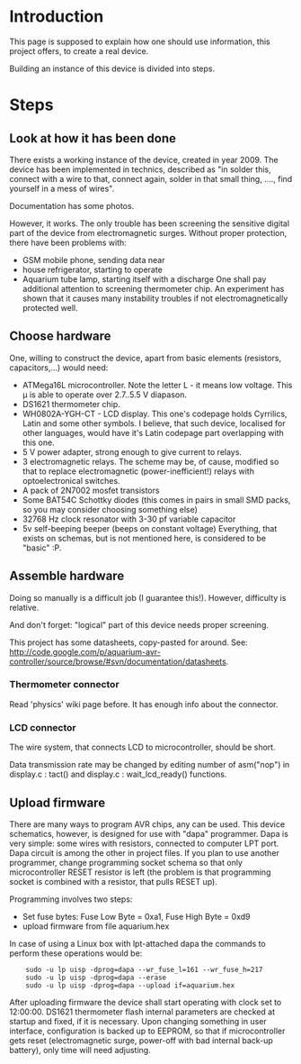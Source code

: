 # Introduction #

This page is supposed to explain how one should use information, this project offers, to create a real device.

Building an instance of this device is divided into steps.

# Steps #

## Look at how it has been done ##

There exists a working instance of the device, created in year 2009. The device
has been implemented in technics, described as "in solder this, connect with a wire to that, connect again, solder in that small thing, ...., find yourself in a mess of wires".

Documentation has some photos.

However, it works. The only trouble has been screening the sensitive digital part of the device from electromagnetic surges. Without proper protection, there have been problems with:
  * GSM mobile phone, sending data near
  * house refrigerator, starting to operate
  * Aquarium tube lamp, starting itself with a discharge
One shall pay additional attention to screening thermometer chip. An experiment has shown that it causes many instability troubles if not electromagnetically protected well.

## Choose hardware ##
One, willing to construct the device, apart from basic elements (resistors, capacitors,...) would need:
  * ATMega16L microcontroller. Note the letter L - it means low voltage. This μ is able to operate over 2.7..5.5 V diapason.
  * DS1621 thermometer chip.
  * WH0802A-YGH-CT - LCD display. This one's codepage holds Cyrrilics, Latin and some other symbols. I believe, that such device, localised for other languages, would have it's Latin codepage part overlapping with this one.
  * 5 V power adapter, strong enough to give current to relays.
  * 3 electromagnetic relays. The scheme may be, of cause, modified so that to replace electromagnetic (power-inefficient!) relays with optoelectronical switches.
  * A pack of 2N7002 mosfet transistors
  * Some BAT54C Schottky diodes (this comes in pairs in small SMD packs, so you may consider choosing something else)
  * 32768 Hz clock resonator with 3-30 pf variable capacitor
  * 5v self-beeping beeper (beeps on constant voltage)
Everything, that exists on schemas, but is not mentioned here, is considered to be "basic" :P.

## Assemble hardware ##

Doing so manually is a difficult job (I guarantee this!). However, difficulty is relative.

And don't forget: "logical" part of this device needs proper screening.

This project has some datasheets, copy-pasted for around. See:
http://code.google.com/p/aquarium-avr-controller/source/browse/#svn/documentation/datasheets.

### Thermometer connector ###
Read 'physics' wiki page before. It has enough info about the connector.


### LCD connector ###
The wire system, that connects LCD to microcontroller, should be short.

Data transmission rate may be changed by editing number of asm("nop") in display.c : tact()  and  display.c : wait\_lcd\_ready() functions.


## Upload firmware ##
There are many ways to program AVR chips, any can be used. This device schematics, however, is designed for use with "dapa" programmer. Dapa is very simple: some wires with resistors, connected to computer LPT port. Dapa circuit is among the other in project files. If you plan to use another programmer, change programming socket schema so that only microcontroller RESET resistor is left (the problem is that programming socket is combined with a resistor, that pulls RESET up).

Programming involves two steps:
  * Set fuse bytes: Fuse Low Byte = 0xa1, Fuse High Byte = 0xd9
  * upload firmware from file aquarium.hex

In case of using a Linux box with lpt-attached dapa the commands to perform these operations would be:
```
    sudo -u lp uisp -dprog=dapa --wr_fuse_l=161 --wr_fuse_h=217
    sudo -u lp uisp -dprog=dapa --erase
    sudo -u lp uisp -dprog=dapa --upload if=aquarium.hex
```

After uploading firmware the device shall start operating with clock set to 12:00:00. DS1621 thermometer flash internal parameters are checked at startup and fixed, if it is necessary. Upon changing something in user interface, configuration is backed up to EEPROM, so that if microcontroller gets reset (electromagnetic surge, power-off with bad internal back-up battery), only time will need adjusting.